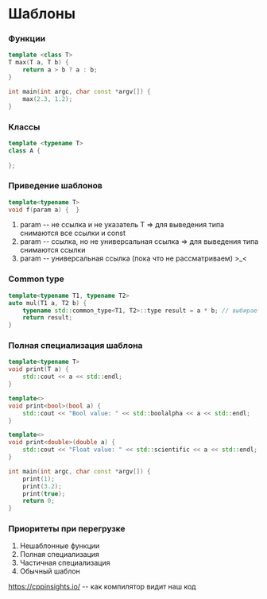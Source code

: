 # Шаблоны
### Функции
```cpp
template <class T>
T max(T a, T b) {
    return a > b ? a : b;
}

int main(int argc, char const *argv[]) {
    max(2.3, 1.2);
}
```

### Классы
```cpp
template <typename T>
class A {
    
};
```

### Приведение шаблонов
```cpp
template<typename T>
void f(param a) {  }
```
1. param -- не ссылка и не указатель T => для выведения типа снимаются все ссылки и const
2. param -- ссылка, но не универсальная ссылка => для выведения типа снимаются ссылки
3. param -- универсальная ссылка (пока что не рассматриваем) >_<

### Common type

```cpp
template<typename T1, typename T2>
auto mul(T1 a, T2 b) {
    typename std::common_type<T1, T2>::type result = a * b; // выбирает общий тип
    return result;
}
```

### Полная специализация шаблона

```cpp
template<typename T>
void print(T a) {
    std::cout << a << std::endl;
}

template<>
void print<bool>(bool a) {
    std::cout << "Bool value: " << std::boolalpha << a << std::endl;
}

template<>
void print<double>(double a) {
    std::cout << "Float value: " << std::scientific << a << std::endl;
}

int main(int argc, char const *argv[]) {
    print(1);
    print(3.2);
    print(true);
    return 0;
}
```

### Приоритеты при перегрузке

1. Нешаблонные функции
2. Полная специализация
3. Частичная специализация
4. Обычный шаблон



https://cppinsights.io/ -- как компилятор видит наш код


